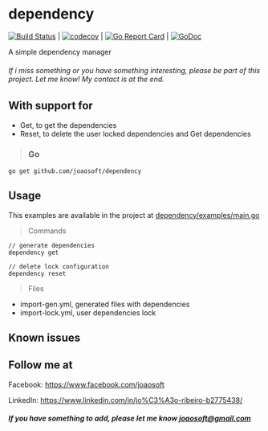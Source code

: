 # dependency
[![Build Status](https://travis-ci.org/joaosoft/dependency.svg?branch=master)](https://travis-ci.org/joaosoft/dependency) | [![codecov](https://codecov.io/gh/joaosoft/dependency/branch/master/graph/badge.svg)](https://codecov.io/gh/joaosoft/dependency) | [![Go Report Card](https://goreportcard.com/badge/github.com/joaosoft/dependency)](https://goreportcard.com/report/github.com/joaosoft/dependency) | [![GoDoc](https://godoc.org/github.com/joaosoft/dependency?status.svg)](https://godoc.org/github.com/joaosoft/dependency)

A simple dependency manager

###### If i miss something or you have something interesting, please be part of this project. Let me know! My contact is at the end.

## With support for
* Get, to get the dependencies
* Reset, to delete the user locked dependencies and Get dependencies

>### Go
```
go get github.com/joaosoft/dependency
```

## Usage 
This examples are available in the project at [dependency/examples/main.go](https://github.com/joaosoft/dependency/tree/master/examples/main.go)
> Commands
```
// generate dependencies
dependency get

// delete lock configuration
dependency reset
```

> Files
* import-gen.yml, generated files with dependencies
* import-lock.yml, user dependencies lock

## Known issues

## Follow me at
Facebook: https://www.facebook.com/joaosoft

LinkedIn: https://www.linkedin.com/in/jo%C3%A3o-ribeiro-b2775438/

##### If you have something to add, please let me know joaosoft@gmail.com
